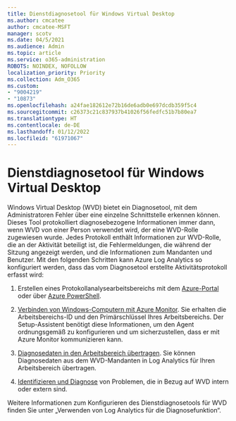 ```yaml
---
title: Dienstdiagnosetool für Windows Virtual Desktop
ms.author: cmcatee
author: cmcatee-MSFT
manager: scotv
ms.date: 04/5/2021
ms.audience: Admin
ms.topic: article
ms.service: o365-administration
ROBOTS: NOINDEX, NOFOLLOW
localization_priority: Priority
ms.collection: Adm_O365
ms.custom:
- "9004219"
- "10873"
ms.openlocfilehash: a24fae182612e72b16de6adb0e697dcdb359f5c4
ms.sourcegitcommit: c26373c21c837937b41026f56fedfc51b7b80ea7
ms.translationtype: HT
ms.contentlocale: de-DE
ms.lasthandoff: 01/12/2022
ms.locfileid: "61971067"
---
```

# <a name="service-diagnostics-tool-for-windows-virtual-desktop"></a>Dienstdiagnosetool für Windows Virtual Desktop

Windows Virtual Desktop (WVD) bietet ein Diagnosetool, mit dem Administratoren Fehler über eine einzelne Schnittstelle erkennen können. Dieses Tool protokolliert diagnosebezogene Informationen immer dann, wenn WVD von einer Person verwendet wird, der eine WVD-Rolle zugewiesen wurde. Jedes Protokoll enthält Informationen zur WVD-Rolle, die an der Aktivität beteiligt ist, die Fehlermeldungen, die während der Sitzung angezeigt werden, und die Informationen zum Mandanten und Benutzer. Mit den folgenden Schritten kann Azure Log Analytics so konfiguriert werden, dass das vom Diagnosetool erstellte Aktivitätsprotokoll erfasst wird:

1. Erstellen eines Protokollanalysearbeitsbereichs mit dem [Azure-Portal](https://go.microsoft.com/fwlink/?linkid=2129500) oder über [Azure PowerShell](https://go.microsoft.com/fwlink/?linkid=2129501).

1. [Verbinden von Windows-Computern mit Azure Monitor](https://go.microsoft.com/fwlink/?linkid=2129913). Sie erhalten die Arbeitsbereichs-ID und den Primärschlüssel Ihres Arbeitsbereichs. Der Setup-Assistent benötigt diese Informationen, um den Agent ordnungsgemäß zu konfigurieren und um sicherzustellen, dass er mit Azure Monitor kommunizieren kann.

1. [Diagnosedaten in den Arbeitsbereich übertragen](https://go.microsoft.com/fwlink/?linkid=2128284). Sie können Diagnosedaten aus dem WVD-Mandanten in Log Analytics für Ihren Arbeitsbereich übertragen.

1. [Identifizieren und Diagnose](https://docs.microsoft.com/azure/virtual-desktop/diagnostics-role-service#diagnose-issues-with-powershell) von Problemen, die in Bezug auf WVD intern oder extern sind.

Weitere Informationen zum Konfigurieren des Dienstdiagnosetools für WVD finden Sie unter „Verwenden von Log Analytics für die Diagnosefunktion“.